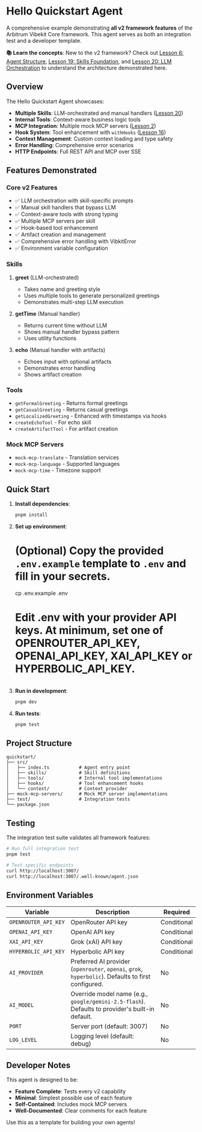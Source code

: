 # Hello Quickstart Agent

A comprehensive example demonstrating **all v2 framework features** of the Arbitrum Vibekit Core framework. This agent serves as both an integration test and a developer template.

**📚 Learn the concepts**: New to the v2 framework? Check out [Lesson 6: Agent Structure](https://github.com/EmberAGI/arbitrum-vibekit/blob/main/typescript/lib/arbitrum-vibekit-core/docs/lesson-06.md), [Lesson 19: Skills Foundation](https://github.com/EmberAGI/arbitrum-vibekit/blob/main/typescript/lib/arbitrum-vibekit-core/docs/lesson-19.md), and [Lesson 20: LLM Orchestration](https://github.com/EmberAGI/arbitrum-vibekit/blob/main/typescript/lib/arbitrum-vibekit-core/docs/lesson-20.md) to understand the architecture demonstrated here.

## Overview

The Hello Quickstart Agent showcases:

- **Multiple Skills**: LLM-orchestrated and manual handlers ([Lesson 20](https://github.com/EmberAGI/arbitrum-vibekit/blob/main/typescript/lib/arbitrum-vibekit-core/docs/lesson-20.md))
- **Internal Tools**: Context-aware business logic tools
- **MCP Integration**: Multiple mock MCP servers ([Lesson 2](https://github.com/EmberAGI/arbitrum-vibekit/blob/main/typescript/lib/arbitrum-vibekit-core/docs/lesson-02.md))
- **Hook System**: Tool enhancement with `withHooks` ([Lesson 16](https://github.com/EmberAGI/arbitrum-vibekit/blob/main/typescript/lib/arbitrum-vibekit-core/docs/lesson-16.md))
- **Context Management**: Custom context loading and type safety
- **Error Handling**: Comprehensive error scenarios
- **HTTP Endpoints**: Full REST API and MCP over SSE

## Features Demonstrated

### Core v2 Features

- ✅ LLM orchestration with skill-specific prompts
- ✅ Manual skill handlers that bypass LLM
- ✅ Context-aware tools with strong typing
- ✅ Multiple MCP servers per skill
- ✅ Hook-based tool enhancement
- ✅ Artifact creation and management
- ✅ Comprehensive error handling with VibkitError
- ✅ Environment variable configuration

### Skills

1. **greet** (LLM-orchestrated)

   - Takes name and greeting style
   - Uses multiple tools to generate personalized greetings
   - Demonstrates multi-step LLM execution

2. **getTime** (Manual handler)

   - Returns current time without LLM
   - Shows manual handler bypass pattern
   - Uses utility functions

3. **echo** (Manual handler with artifacts)
   - Echoes input with optional artifacts
   - Demonstrates error handling
   - Shows artifact creation

### Tools

- `getFormalGreeting` - Returns formal greetings
- `getCasualGreeting` - Returns casual greetings
- `getLocalizedGreeting` - Enhanced with timestamps via hooks
- `createEchoTool` - For echo skill
- `createArtifactTool` - For artifact creation

### Mock MCP Servers

- `mock-mcp-translate` - Translation services
- `mock-mcp-language` - Supported languages
- `mock-mcp-time` - Timezone support

## Quick Start

1. **Install dependencies**:

   ```bash
   pnpm install
   ```

2. **Set up environment**:

   # (Optional) Copy the provided `.env.example` template to `.env` and fill in your secrets.

   cp .env.example .env

   # Edit .env with your provider API keys. At minimum, set one of OPENROUTER_API_KEY, OPENAI_API_KEY, XAI_API_KEY or HYPERBOLIC_API_KEY.

   ```

   ```

3. **Run in development**:

   ```bash
   pnpm dev
   ```

4. **Run tests**:
   ```bash
   pnpm test
   ```

## Project Structure

```
quickstart/
├── src/
│   ├── index.ts           # Agent entry point
│   ├── skills/            # Skill definitions
│   ├── tools/             # Internal tool implementations
│   ├── hooks/             # Tool enhancement hooks
│   └── context/           # Context provider
├── mock-mcp-servers/      # Mock MCP server implementations
├── test/                  # Integration tests
└── package.json
```

## Testing

The integration test suite validates all framework features:

```bash
# Run full integration test
pnpm test

# Test specific endpoints
curl http://localhost:3007/
curl http://localhost:3007/.well-known/agent.json
```

## Environment Variables

| Variable             | Description                                                                                         | Required    |
| -------------------- | --------------------------------------------------------------------------------------------------- | ----------- |
| `OPENROUTER_API_KEY` | OpenRouter API key                                                                                  | Conditional |
| `OPENAI_API_KEY`     | OpenAI API key                                                                                      | Conditional |
| `XAI_API_KEY`        | Grok (xAI) API key                                                                                  | Conditional |
| `HYPERBOLIC_API_KEY` | Hyperbolic API key                                                                                  | Conditional |
| `AI_PROVIDER`        | Preferred AI provider (`openrouter`, `openai`, `grok`, `hyperbolic`). Defaults to first configured. | No          |
| `AI_MODEL`           | Override model name (e.g., `google/gemini-2.5-flash`). Defaults to provider's built-in default.     | No          |
| `PORT`               | Server port (default: 3007)                                                                         | No          |
| `LOG_LEVEL`          | Logging level (default: debug)                                                                      | No          |

## Developer Notes

This agent is designed to be:

- **Feature Complete**: Tests every v2 capability
- **Minimal**: Simplest possible use of each feature
- **Self-Contained**: Includes mock MCP servers
- **Well-Documented**: Clear comments for each feature

Use this as a template for building your own agents!
